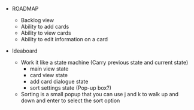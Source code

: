 * ROADMAP
    - Backlog view
    - Ability to add cards
    - Ability to view cards
    - Ability to edit information on a card


* Ideaboard
    - Work it like a state machine (Carry previous state and current state)
        * main view state
        * card view state
        * add card dialogue state
        * sort settings state (Pop-up box?)
    - Sorting is a small popup that you can use j and k to walk up and down and enter to select the sort option
